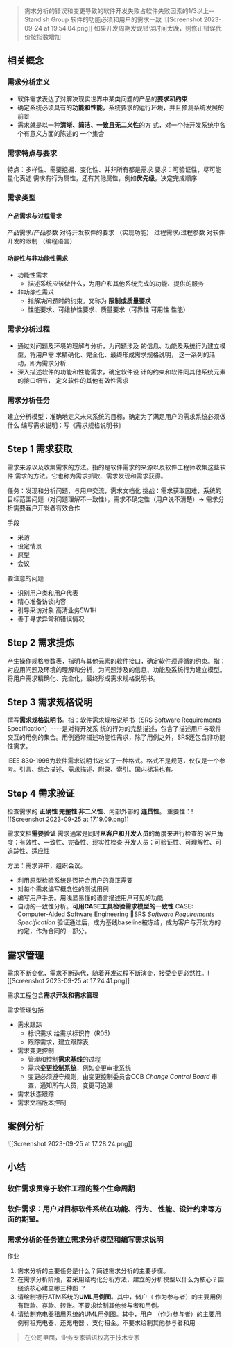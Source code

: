 > 需求分析的错误和变更导致的软件开发失败占软件失败因素的$1/3$以上-- Standish Group
> 软件的功能必须和用户的需求一致
	![[Screenshot 2023-09-24 at 19.54.04.png]]
	如果开发周期发现错误时间太晚，则修正错误代价按指数增加
	

## 相关概念
### 需求分析定义
- 软件需求表达了对解决现实世界中某类问题的产品的**要求和约束**
- 确定系统必须具有的**功能和性能**，系统要求的运行环境，并且预测系统发展的前景
- 需求就是以一种**清晰、简洁、一致且无二义性**的方 式，对一个待开发系统中各个有意义方面的陈述的 一个集合
### 需求特点与要求
特点：多样性、需要挖掘、变化性、并非所有都是需求
要求：可验证性，尽可能量化表述
需求有行为属性，还有其他属性，例如**优先级**，决定完成顺序
### 需求类型
#### 产品需求与过程需求
产品需求/产品参数 对待开发软件的要求 （实现功能）
过程需求/过程参数 对软件开发的限制 （编程语言）
#### 功能性与非功能性需求
- 功能性需求
	- 描述系统应该做什么，为用户和其他系统完成的功能、提供的服务
- 非功能性需求
	- 指解决问题时的约束。又称为 **限制或质量要求**
	- 性能要求、可维护性要求、质量要求（可靠性 可用性 性能）
### 需求分析过程
- 通过对问题及环境的理解与分析，为问题涉及 的信息、功能及系统行为建立模型，将用户需 求精确化、完全化、最终形成需求规格说明， 这一系列的活动，即为需求分析
- 深入描述软件的功能和性能需求，确定软件设 计的约束和软件同其他系统元素的接口细节， 定义软件的其他有效性需求
### 需求分析任务
建立分析模型：准确地定义未来系统的目标，确定为了满足用户的需求系统必须做什么
编写需求说明：写《需求规格说明书》
## Step 1 需求获取
需求来源以及收集需求的方法。指的是软件需求的来源以及软件工程师收集这些软件 需求的方法。它也称为需求抓取、需求发现和需求获得。

任务：发现和分析问题，与用户交流，需求文档化
挑战：需求获取困难，系统的目标范围问题（对问题理解不一致性），需求不确定性（用户说不清楚）-> 需求分析需要客户开发者有效合作

手段
- 采访
- 设定情景
- 原型
- 会议

要注意的问题
- 识别用户类和用户代表
- 精心准备访谈内容
- 引导采访对象 高清业务5W1H
- 善于寻求异常和错误情况

## Step 2 需求提炼
产生操作规格参数表，指明与其他元素的软件接口，确定软件须遵循的约束。指：对应用问题及环境的理解和分析，为问题涉及的信息、功能及系统行为建立模型。将用户需求精确化、完全化，最终形成需求规格说明书。

## Step 3 需求规格说明
撰写**需求规格说明书**。指：软件需求规格说明书（SRS Software Requirements Specification）----是对待开发系 统的行为的完整描述，包含了描述用户与软件交互的用例的集合。用例通常描述功能性需求，除了用例之外，SRS还包含非功能性需求。

IEEE 830-1998为软件需求说明书定义了一种格式。格式不是规范，仅仅是一个参考。引言、综合描述、需求描述、附录、索引。国内标准也有。

## Step 4 需求验证
检查需求的 **正确性 完整性 非二义性**、内部外部的 **连贯性**。
重要性：![[Screenshot 2023-09-25 at 17.19.09.png]]

需求文档**需要验证**
需求通常是同时**从客户和开发人员**的角度来进行检查的
客户角度：有效性、一致性、完备性、现实性检查
开发人员：可验证性、可理解性、可追踪性、适应性

方法：需求评审，组织会议。
- 利用原型检验系统是否符合用户的真正需要
- 对每个需求编写概念性的测试用例
- 编写用户手册。用浅显易懂的语言描述用户可见的功能
- 自动的一致性分析。**可用CASE工具检验需求模型的一致性**
CASE: Computer-Aided Software Engineering
SRS *Software Requirements Specification* 验证通过后，成为基线baseline被冻结，成为客户与开发方的约定，作为合同的一部分。

## 需求管理
需求不断变化，需求不断迭代，随着开发过程不断演变，接受变更必然性。![[Screenshot 2023-09-25 at 17.24.41.png]]

需求工程包含**需求开发和需求管理**

需求管理包括
- 需求跟踪
	- 标识需求 给需求标识符（R05)
	- 跟踪需求，建立跟踪表
- 需求变更控制
	- 管理和控制**需求基线**的过程
	- 需求**变更控制系统**，例如变更审批系统
	- 变更必须遵守规则，由变更控制委员会CCB *Change Control Board* 审查，通知所有人员，变更可追溯
- 需求状态跟踪
- 需求文档版本控制

## 案例分析
![[Screenshot 2023-09-25 at 17.28.24.png]]

## 小结
### 软件需求贯穿于软件工程的整个生命周期
### 软件需求：用户对目标软件系统在功能、行为、 性能、设计约束等方面的期望。
### 需求分析的任务建立需求分析模型和编写需求说明

作业
1. 需求分析的主要任务是什么？简述需求分析的主要步骤。 
2. 在需求分析阶段，若采用结构化分析方法，建立的分析模型以什么为核心？围绕该核心建立哪三种图 ？ 
3. 请绘制银行ATM系统的**UML用例图**。其中，储户（ 作为参与者）的主要用例有取款、存款、转账。不要求绘制其他参与者和用例。 
4. 请绘制充电器租用系统的UML用例图。其中，用户 （作为参与者）的主要用例有租充电器、还充电器 、支付租金。不要求绘制其他参与者和用


>在公司里面，业务专家话语权高于技术专家